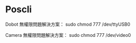 # Poscli
Dobot 無權限問題解決方案：
sudo chmod 777 /dev/ttyUSB0

Camera 無權限問題解決方案：
sudo chmod 777 /dev/video0
